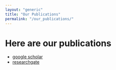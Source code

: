 ```yaml
---
layout: "generic"
title: "Our Publications"
permalink: "/our_publications/"
---
```


# Here are our publications

* [google scholar](https://scholar.google.com/citations?user=bRqtuCAAAAAJ&hl=iw)
* [researchgate](https://www.researchgate.net/profile/Inbal-Tuvi-Arad)
